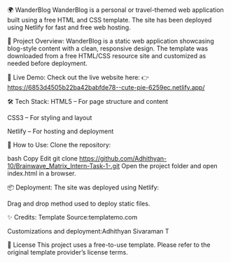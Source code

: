 🌍 WanderBlog
WanderBlog is a personal or travel-themed web application built using a free HTML and CSS template. The site has been deployed using Netlify for fast and free web hosting.

📌 Project Overview:
WanderBlog is a static web application showcasing blog-style content with a clean, responsive design. The template was downloaded from a free HTML/CSS resource site and customized as needed before deployment.

🚀 Live Demo:
Check out the live website here:
👉 https://6853d4505b22ba42babfde78--cute-pie-6259ec.netlify.app/

🛠️ Tech Stack:
HTML5 – For page structure and content

CSS3 – For styling and layout

Netlify – For hosting and deployment

📁 How to Use:
Clone the repository:

bash
Copy
Edit
git clone https://github.com/Adhithyan-10/Brainwave_Matrix_Intern-Task-1-.git
Open the project folder and open index.html in a browser.

📦 Deployment:
The site was deployed using Netlify:

Drag and drop method used to deploy static files.



✨ Credits:
Template Source:templatemo.com

Customizations and deployment:Adhithyan Sivaraman T

📄 License
This project uses a free-to-use template. Please refer to the original template provider’s license terms.

